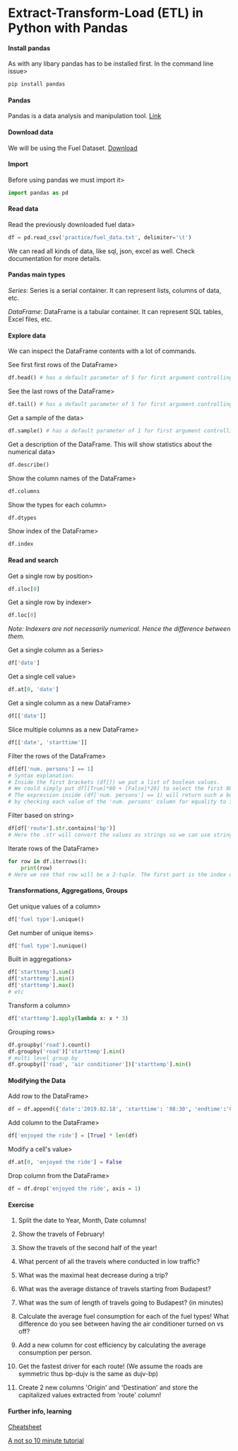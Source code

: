 # Extract-Transform-Load (ETL) in Python with Pandas

#### Install pandas

As with any libary pandas has to be installed first. In the command line issue>

```bash
pip install pandas
```


#### Pandas

Pandas is a data analysis and manipulation tool. [Link](https://pandas.pydata.org/)

#### Download data

We will be using the Fuel Dataset. [Download](https://raw.githubusercontent.com/VSZM/ELTE_Adatbanyaszat_es_Gepi_tanulas/master/practice/fuel_data.txt)


#### Import

Before using pandas we must import it>

```python
import pandas as pd
```

#### Read data

Read the previously downloaded fuel data>

```python
df = pd.read_csv('practice/fuel_data.txt', delimiter='\t')
```

We can read all kinds of data, like sql, json, excel as well. Check documentation for more details.

#### Pandas main types

*Series*: Series is a serial container. It can represent lists, columns of data, etc. 

*DataFrame*: DataFrame is a tabular container. It can represent SQL tables, Excel files, etc. 

#### Explore data

We can inspect the DataFrame contents with a lot of commands.

See first first rows of the DataFrame>

```python
df.head() # has a default parameter of 5 for first argument controlling the number of displayed rows
```

See the last rows of the DataFrame>

```python
df.tail() # has a default parameter of 5 for first argument controlling the number of displayed rows
```

Get a sample of the data>

```python
df.sample() # has a default parameter of 1 for first argument controlling the sample size
```


Get a description of the DataFrame. This will show statistics about the numerical data>

```python
df.describe()
```

Show the column names of the DataFrame>

```python
df.columns
```

Show the types for each column>

```python
df.dtypes
```

Show index of the DataFrame>

```python
df.index
```

#### Read and search


Get a single row by position>

```python
df.iloc[0]
```

Get a single row by indexer>

```python
df.loc[0]
```
*Note: Indexers are not necessarily numerical. Hence the difference between them.*

Get a single column as a Series>

```python
df['date']
```

Get a single cell value>

```python
df.at[0, 'date']
```

Get a single column as a new DataFrame>

```python
df[['date']]
```

Slice multiple columns as a new DataFrame>

```python
df[['date', 'starttime']]
```


Filter the rows of the DataFrame>

```python
df[df['num. persons'] == 1]
# Syntax explanation:
# Inside the first brackets (df[]) we put a list of boolean values. 
# We could simply put df[[True]*80 + [False]*20] to select the first 80 rows
# The expression inside (df['num. persons'] == 1) will return such a boolean list
# by checking each value of the 'num. persons' column for equality to 1
```

Filter based on string>

```python
df[df['route'].str.contains('bp')] 
# Here the .str will convert the values as strings so we can use string operations
```

Iterate rows of the DataFrame>

```python
for row in df.iterrows():
    print(row)
# Here we see that row will be a 2-tuple. The first part is the index of the row, the second part is a dictionary representing the row data where the keys are the column names.
```

#### Transformations, Aggregations, Groups


Get unique values of a column>

```python
df['fuel type'].unique()
```

Get number of unique items>

```python
df['fuel type'].nunique()
```

Built in aggregations>

```python
df['starttemp'].sum()
df['starttemp'].min()
df['starttemp'].max()
# etc
```

Transform a column>

```python
df['starttemp'].apply(lambda x: x * 3)
```

Grouping rows>

```python
df.groupby('road').count()
df.groupby('road')['starttemp'].min()
# multi level group by
df.groupby(['road', 'air conditioner'])['starttemp'].min()
```

#### Modifying the Data

Add row to the DataFrame>

```python
df = df.append({'date':'2019.02.18', 'starttime': '08:30', 'endtime':'09:00', 'starttemp': 12, 'endtemp': 13,'air conditioner': 'off', 'trafic':'low', 'route':'home-elte', 'dist': 30, 'avg.cons.': 0, 'speed':30, 'duration':'00:30', 'fuel type': None, 'road':'normal', 'num. persons':1}, ignore_index=True)
```

Add column to the DataFrame>

```python
df['enjoyed the ride'] = [True] * len(df)
```

Modify a cell's value>

```python
df.at[0, 'enjoyed the ride'] = False
```


Drop column from the DataFrame>

```python
df = df.drop('enjoyed the ride', axis = 1)
```



#### Exercise

1. Split the date to Year, Month, Date columns!

2. Show the travels of February!

3. Show the travels of the second half of the year!

1. What percent of all the travels where conducted in low traffic?

1. What was the maximal heat decrease during a trip?

3. What was the average distance of travels starting from Budapest?

3. What was the sum of length of travels going to Budapest? (in minutes)

1. Calculate the average fuel consumption for each of the fuel types! What difference do you see between having the air conditioner turned on vs off? 

3. Add a new column for cost efficiency by calculating the average consumption per person. 

3. Get the fastest driver for each route! (We assume the roads are symmetric thus bp-dujv is the same as dujv-bp)

3. Create 2 new columns 'Origin' and 'Destination' and store the capitalized values extracted from 'route' column!

#### Further info, learning

[Cheatsheet](https://pandas.pydata.org/Pandas_Cheat_Sheet.pdf)

[A not so 10 minute tutorial](https://pandas.pydata.org/pandas-docs/stable/getting_started/10min.html#min)